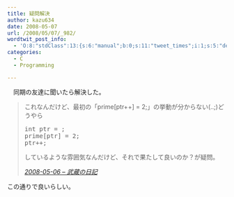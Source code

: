 ```yaml
---
title: 疑問解決
author: kazu634
date: 2008-05-07
url: /2008/05/07/_982/
wordtwit_post_info:
  - 'O:8:"stdClass":13:{s:6:"manual";b:0;s:11:"tweet_times";i:1;s:5:"delay";i:0;s:7:"enabled";i:1;s:10:"separation";s:2:"60";s:7:"version";s:3:"3.7";s:14:"tweet_template";b:0;s:6:"status";i:2;s:6:"result";a:0:{}s:13:"tweet_counter";i:2;s:13:"tweet_log_ids";a:1:{i:0;i:3991;}s:9:"hash_tags";a:0:{}s:8:"accounts";a:1:{i:0;s:7:"kazu634";}}'
categories:
  - C
  - Programming

---
```

<div class="section">
<p>
    　同期の友達に聞いたら解決した。
</p>
  
<blockquote title="2008-05-06 - 武蔵の日記" cite="http://d.hatena.ne.jp/sirocco634/20080506#1210068490">
<p>
      これなんだけど、最初の「prime[ptr++] = 2;」の挙動が分からない(..;)どうやら
</p>
    
<pre class="syntax-highlight">
<span class="synType">int</span> ptr = <span class="synConstant"></span>;
prime[ptr] = <span class="synConstant">2</span>;
ptr++;
</pre>
    
<p>
      しているような雰囲気なんだけど、それで果たして良いのか？が疑問。
</p>
    
<p>
<cite><a href="http://d.hatena.ne.jp/sirocco634/20080506#1210068490" onclick="__gaTracker('send', 'event', 'outbound-article', 'http://d.hatena.ne.jp/sirocco634/20080506#1210068490', '2008-05-06 &#8211; 武蔵の日記');" target="_blank">2008-05-06 &#8211; 武蔵の日記</a></cite>
</p>
</blockquote>
  
<p>
    この通りで良いらしい。
</p>
</div>